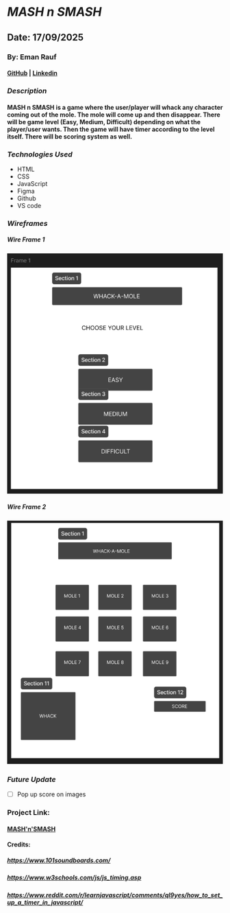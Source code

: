 # ***MASH n SMASH***
## Date: 17/09/2025

### By: Eman Rauf
#### [GitHub](https://github.com/emannn077/whack-a-mole) | [Linkedin](https://linkedin.com/in/emanrauf77)


### ***Description***
#### MASH n SMASH is a game where the user/player will whack any character coming out of the mole. The mole will come up and then disappear. There will be game level (Easy, Medium, Difficult) depending on what the player/user wants. Then the game will have timer according to the level itself. There will be scoring system as well.

### ***Technologies Used***
* HTML
* CSS
* JavaScript
* Figma
* Github
* VS code

### ***Wireframes***
##### Wire Frame 1
![Levels](wireframe1.png)

##### Wire Frame 2
![Game](wireframe2.png)


### ***Future Update***
- [ ] Pop up score on images

### Project Link:
#### [MASH'n'SMASH](true-trousers.surge.sh)

#### Credits:
##### https://www.101soundboards.com/
##### https://www.w3schools.com/js/js_timing.asp
##### https://www.reddit.com/r/learnjavascript/comments/ql9yes/how_to_set_up_a_timer_in_javascript/
